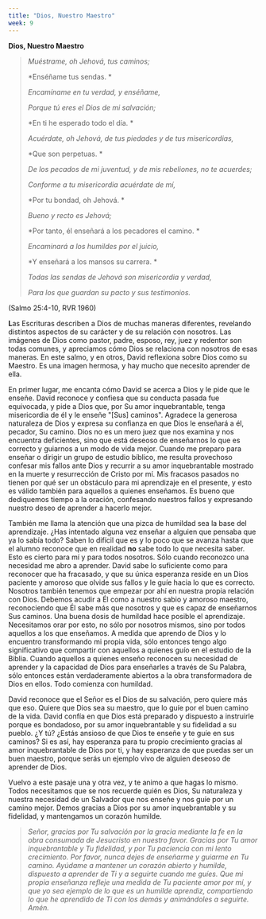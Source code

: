 ```yaml
---
title: "Dios, Nuestro Maestro"
week: 9
---
```


**Dios, Nuestro Maestro**

> *Muéstrame, oh Jehová, tus caminos;*
>
> *Enséñame tus sendas. *
>
> *Encamíname en tu verdad, y enséñame,*
>
> *Porque tú eres el Dios de mi salvación;*
>
> *En ti he esperado todo el día. *
>
> *Acuérdate, oh Jehová, de tus piedades y de tus misericordias,*
>
> *Que son perpetuas. *
>
> *De los pecados de mi juventud, y de mis rebeliones, no te acuerdes;*
>
> *Conforme a tu misericordia acuérdate de mí,*
>
> *Por tu bondad, oh Jehová. *
>
> *Bueno y recto es Jehová;*
>
> *Por tanto, él enseñará a los pecadores el camino. *
>
> *Encaminará a los humildes por el juicio,*
>
> *Y enseñará a los mansos su carrera. *
>
> *Todas las sendas de Jehová son misericordia y verdad,*
>
> *Para los que guardan su pacto y sus testimonios.*

(Salmo 25:4-10, RVR 1960)

**L**as Escrituras describen a Dios de muchas maneras diferentes,
revelando distintos aspectos de su carácter y de su relación con
nosotros. Las imágenes de Dios como pastor, padre, esposo, rey, juez y
redentor son todas comunes, y apreciamos cómo Dios se relaciona con
nosotros de esas maneras. En este salmo, y en otros, David reflexiona
sobre Dios como su Maestro. Es una imagen hermosa, y hay mucho que
necesito aprender de ella.

En primer lugar, me encanta cómo David se acerca a Dios y le pide que le
enseñe. David reconoce y confiesa que su conducta pasada fue equivocada,
y pide a Dios que, por Su amor inquebrantable, tenga misericordia de él
y le enseñe "\[Sus\] caminos". Agradece la generosa naturaleza de Dios y
expresa su confianza en que Dios le enseñará a él, pecador, Su camino.
Dios no es un mero juez que nos examina y nos encuentra deficientes,
sino que está deseoso de enseñarnos lo que es correcto y guiarnos a un
modo de vida mejor. Cuando me preparo para enseñar o dirigir un grupo de
estudio bíblico, me resulta provechoso confesar mis fallos ante Dios y
recurrir a su amor inquebrantable mostrado en la muerte y resurrección
de Cristo por mí. Mis fracasos pasados no tienen por qué ser un
obstáculo para mi aprendizaje en el presente, y esto es válido también
para aquellos a quienes enseñamos. Es bueno que dediquemos tiempo a la
oración, confesando nuestros fallos y expresando nuestro deseo de
aprender a hacerlo mejor.

También me llama la atención que una pizca de humildad sea la base del
aprendizaje. ¿Has intentado alguna vez enseñar a alguien que pensaba que
ya lo sabía todo? Saben lo difícil que es y lo poco que se avanza hasta
que el alumno reconoce que en realidad **no** sabe todo lo que necesita
saber. Esto es cierto para mí y para todos nosotros. Sólo cuando
reconozco una necesidad me abro a aprender. David sabe lo suficiente
como para reconocer que ha fracasado, y que su única esperanza reside en
un Dios paciente y amoroso que olvide sus fallos y le guíe hacia lo que
es correcto. Nosotros también tenemos que empezar por ahí en nuestra
propia relación con Dios. Debemos acudir a Él como a nuestro sabio y
amoroso maestro, reconociendo que Él sabe más que nosotros y que es
capaz de enseñarnos Sus caminos. Una buena dosis de humildad hace
posible el aprendizaje. Necesitamos orar por esto, no sólo por nosotros
mismos, sino por todos aquellos a los que enseñamos. A medida que
aprendo de Dios y lo encuentro transformando mi propia vida, sólo
entonces tengo algo significativo que compartir con aquellos a quienes
guío en el estudio de la Biblia. Cuando aquellos a quienes enseño
reconocen su necesidad de aprender y la capacidad de Dios para
enseñarles a través de Su Palabra, sólo entonces están verdaderamente
abiertos a la obra transformadora de Dios en ellos. Todo comienza con
humildad.

David reconoce que el Señor es el Dios de su salvación, pero quiere más
que eso. Quiere que Dios sea su maestro, que lo guíe por el buen camino
de la vida. David confía en que Dios está preparado y dispuesto a
instruirle porque es bondadoso, por su amor inquebrantable y su
fidelidad a su pueblo. ¿Y tú? ¿Estás ansioso de que Dios te enseñe y te
guíe en sus caminos? Si es así, hay esperanza para tu propio crecimiento
gracias al amor inquebrantable de Dios por ti, y hay esperanza de que
puedas ser un buen maestro, porque serás un ejemplo vivo de alguien
deseoso de aprender de Dios.

Vuelvo a este pasaje una y otra vez, y te animo a que hagas lo mismo.
Todos necesitamos que se nos recuerde quién es Dios, Su naturaleza y
nuestra necesidad de un Salvador que nos enseñe y nos guíe por un camino
mejor. Demos gracias a Dios por su amor inquebrantable y su fidelidad, y
mantengamos un corazón humilde.

> *Señor, gracias por Tu salvación por la gracia mediante la fe en la
> obra consumada de Jesucristo en nuestro favor. Gracias por Tu amor
> inquebrantable y Tu fidelidad, y por Tu paciencia con mi lento
> crecimiento. Por favor, nunca dejes de enseñarme y guiarme en Tu
> camino. Ayúdame a mantener un corazón abierto y humilde, dispuesto a
> aprender de Ti y a seguirte cuando me guíes. Que mi propia enseñanza
> refleje una medida de Tu paciente amor por mí, y que yo sea ejemplo de
> lo que es un humilde aprendiz, compartiendo lo que he aprendido de Ti
> con los demás y animándoles a seguirte. Amén.*
